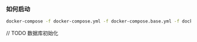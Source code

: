 ### 如何启动


```bash
docker-compose -f docker-compose.yml -f docker-compose.base.yml -f docker-compose.test.yml up
```

// TODO 
数据库初始化












